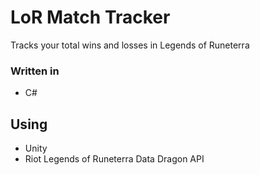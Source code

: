 # LoR Match Tracker
 Tracks your total wins and losses in Legends of Runeterra
 
### Written in
* C#

## Using
* Unity
* Riot Legends of Runeterra Data Dragon API

